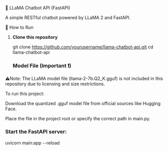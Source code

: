 🦙 LLaMA Chatbot API (FastAPI)

A simple RESTful chatbot powered by LLaMA 2 and FastAPI.

 🚀 How to Run

1. **Clone this repository**
   
   git clone https://github.com/yourusername/llama-chatbot-api.git
   cd llama-chatbot-api



   ###  Model File (Important ❗)
   
⚠️Note: The LLaMA model file (llama-2-7b.Q2_K.gguf) is not included in this repository due to licensing and size restrictions.

To run this project:

Download the quantized .gguf model file from official sources like Hugging Face.

Place the file in the project root or specify the correct path in main.py.



### Start the FastAPI server:

uvicorn main:app --reload

